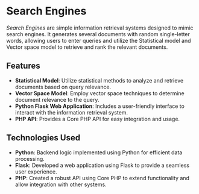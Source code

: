 # Search Engines

*Search Engines* are simple information retrieval systems designed to mimic search engines. It generates several documents with random single-letter words, allowing users to enter queries and utilize the Statistical model and Vector space model to retrieve and rank the relevant documents.

## Features

- **Statistical Model**: Utilize statistical methods to analyze and retrieve documents based on query relevance.
- **Vector Space Model**: Employ vector space techniques to determine document relevance to the query.
- **Python Flask Web Application**: Includes a user-friendly interface to interact with the information retrieval system.
- **PHP API**: Provides a Core PHP API for easy integration and usage.

## Technologies Used

- **Python**: Backend logic implemented using Python for efficient data processing.
- **Flask**: Developed a web application using Flask to provide a seamless user experience.
- **PHP**: Created a robust API using Core PHP to extend functionality and allow integration with other systems.
